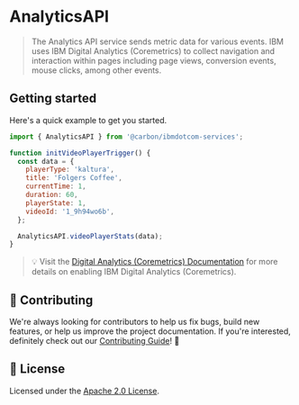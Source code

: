 # AnalyticsAPI

> The Analytics API service sends metric data for various events. IBM uses IBM
> Digital Analytics (Coremetrics) to collect navigation and interaction within
> pages including page views, conversion events, mouse clicks, among other
> events.

## Getting started

Here's a quick example to get you started.

```javascript
import { AnalyticsAPI } from '@carbon/ibmdotcom-services';

function initVideoPlayerTrigger() {
  const data = {
    playerType: 'kaltura',
    title: 'Folgers Coffee',
    currentTime: 1,
    duration: 60,
    playerState: 1,
    videoId: '1_9h94wo6b',
  };

  AnalyticsAPI.videoPlayerStats(data);
}
```

> 💡 Visit the
> [Digital Analytics (Coremetrics) Documentation](https://pages.github.ibm.com/digital-behavior/docs/tms-instrumentation.html)
> for more details on enabling IBM Digital Analytics (Coremetrics).

## 🙌 Contributing

We're always looking for contributors to help us fix bugs, build new features,
or help us improve the project documentation. If you're interested, definitely
check out our
[Contributing Guide](https://github.com/carbon-design-system/carbon-for-ibm-dotcom/blob/master/.github/CONTRIBUTING.md)!
👀

## 📝 License

Licensed under the
[Apache 2.0 License](https://github.com/carbon-design-system/carbon-for-ibm-dotcom/blob/master/LICENSE).
